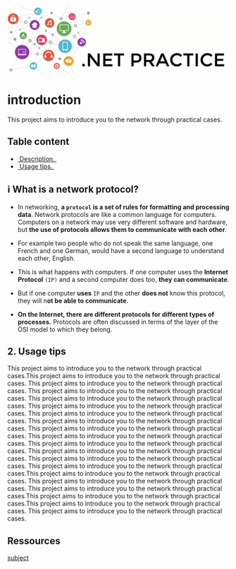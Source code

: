 ![netpractice.png](img/netpractice.png)
# introduction
This project aims to introduce you to the network through practical cases.

## Table content
* [ Description. ](#desc)
* [ Usage tips. ](#usage)

<a name="usage"></a>
## ℹ️ What is a network protocol?

* In networking, **a `protocol` is a set of rules for formatting and processing data**. Network protocols are like a common 
language for computers. Computers on a network may use very different software and hardware, but **the use of protocols 
allows them to communicate with each other**.

* For example two people who do not speak the same language, one French and one German, would have a second language 
to understand each other, English.

* This is what happens with computers. If one computer uses the **Internet Protocol** `(IP)` and a second computer does too, 
**they can communicate**.

* But if one computer **uses** `IP` and the other **does not** know this protocol, they will n**ot be able to communicate**.

* **On the Internet, there are different protocols for different types of processes.** Protocols are often discussed in 
terms of the layer of the OSI model to which they belong.






<a name="usage"></a>
## 2. Usage tips

This project aims to introduce you to the network through practical cases.This project aims to introduce you to the network through practical cases.
This project aims to introduce you to the network through practical cases.
This project aims to introduce you to the network through practical cases.
This project aims to introduce you to the network through practical cases.
This project aims to introduce you to the network through practical cases.
This project aims to introduce you to the network through practical cases.
This project aims to introduce you to the network through practical cases.
This project aims to introduce you to the network through practical cases.
This project aims to introduce you to the network through practical cases.
This project aims to introduce you to the network through practical cases.
This project aims to introduce you to the network through practical cases.
This project aims to introduce you to the network through practical cases.
This project aims to introduce you to the network through practical cases.This project aims to introduce you to the network through practical cases.
This project aims to introduce you to the network through practical cases.
This project aims to introduce you to the network through practical cases.This project aims to introduce you to the network through practical cases.This project aims to introduce you to the network through practical cases.
This project aims to introduce you to the network through practical cases.


## Ressources
[subject](https://cdn.intra.42.fr/pdf/pdf/58600/fr.subject.pdf)
